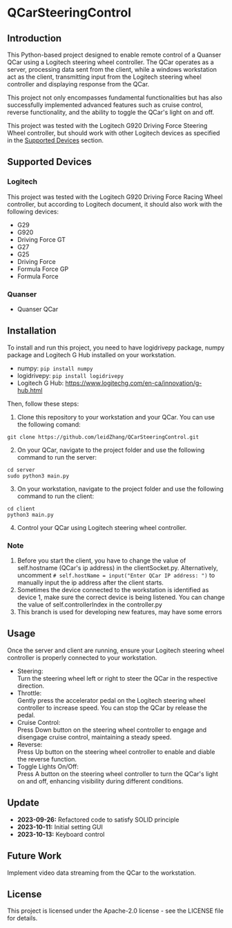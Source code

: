 # QCarSteeringControl 
## Introduction 
This Python-based project designed to enable remote control of a Quanser QCar using a Logitech steering wheel controller. The QCar operates as a server, processing data sent from the client, while a windows workstation act as the client, transmitting input from the Logitech steering wheel controller and displaying response from the QCar. 

This project not only encompasses fundamental functionalities but has also successfully implemented advanced features such as cruise control, reverse functionality, and the ability to toggle the QCar's light on and off. 

This project was tested with the Logitech G920 Driving Force Steering Wheel controller, but should work with other Logitech devices as specified in the [Supported Devices](#supported-devices) section. 

## Supported Devices 
### Logitech 
This project was tested with the Logitech G920 Driving Force Racing Wheel controller, but according to Logitech document, it should also work with the following devices:  
- G29
- G920
- Driving Force GT
- G27
- G25
- Driving Force
- Formula Force GP
- Formula Force
### Quanser 
- Quanser QCar

## Installation 
To install and run this project, you need to have logidrivepy package, numpy package and Logitech G Hub installed on your workstation. 
- numpy: `pip install numpy`
- logidrivepy: `pip install logidrivepy`
- Logitech G Hub: https://www.logitechg.com/en-ca/innovation/g-hub.html

Then, follow these steps: 
1. Clone this repository to your workstation and your QCar. You can use the following comand:
```
git clone https://github.com/leidZhang/QCarSteeringControl.git
```

2. On your QCar, navigate to the project folder and use the following command to run the server:
```
cd server
sudo python3 main.py
```
3. On your workstation, navigate to the project folder and use the following command to run the client:
```
cd client
python3 main.py
```
4. Control your QCar using Logitech steering wheel controller.

### Note 
1. Before you start the client, you have to change the value of self.hostname (QCar's ip address) in the clientSocket.py. Alternatively, uncomment `# self.hostName = input("Enter QCar IP address: ")` to manually input the ip address after the client starts.
2. Sometimes the device connected to the workstation is identified as device 1, make sure the correct device is being listened. You can change the value of self.controllerIndex in the controller.py
3. This branch is used for developing new features, may have some errors

## Usage 
Once the server and client are running, ensure your Logitech steering wheel controller is properly connected to your workstation.
- Steering: 
  <br>Turn the steering wheel left or right to steer the QCar in the respective direction.
- Throttle:
  <br>Gently press the accelerator pedal on the Logitech steering wheel controller to increase speed. You can stop the QCar by release the pedal.
- Cruise Control:
  <br>Press Down button on the steering wheel controller to engage and disengage cruise control, maintaining a steady speed.
- Reverse:
  <br>Press Up button on the steering wheel controller to enable and diable the reverse function.
- Toggle Lights On/Off:
  <br>Press A button on the steering wheel controller to turn the QCar's light on and off, enhancing visibility during different conditions.

## Update 
- <b>2023-09-26:</b> Refactored code to satisfy SOLID principle
- <b>2023-10-11:</b> Initial setting GUI
- <b>2023-10-13:</b> Keyboard control
## Future Work 
Implement video data streaming from the QCar to the workstation.

## License
This project is licensed under the Apache-2.0 license - see the LICENSE file for details.
